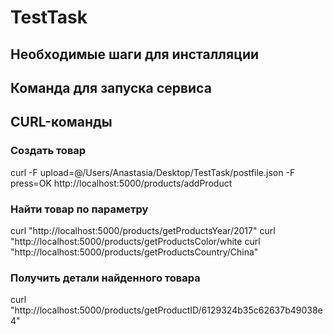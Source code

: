 # TestTask
## Необходимые шаги для инсталляции
## Команда для запуска сервиса
## CURL-команды
### Создать товар
curl -F upload=@/Users/Anastasia/Desktop/TestTask/postfile.json -F press=OK http://localhost:5000/products/addProduct

### Найти товар по параметру
curl "http://localhost:5000/products/getProductsYear/2017"
curl "http://localhost:5000/products/getProductsColor/white
curl "http://localhost:5000/products/getProductsCountry/China"

### Получить детали найденного товара
curl "http://localhost:5000/products/getProductID/6129324b35c62637b49038e4"
